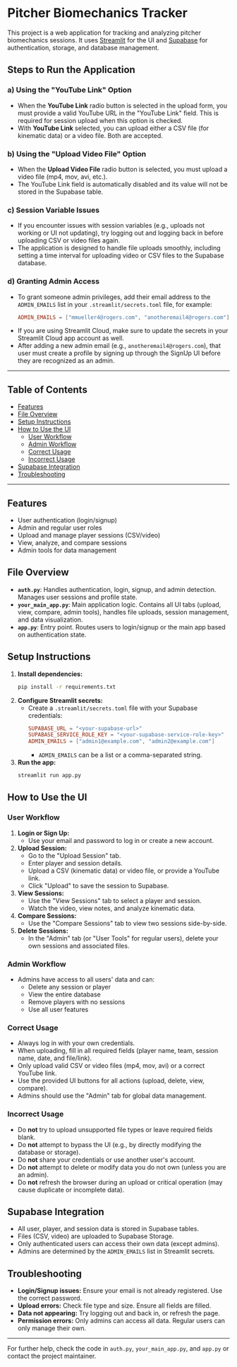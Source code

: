 # Pitcher Biomechanics Tracker

This project is a web application for tracking and analyzing pitcher biomechanics sessions. It uses [Streamlit](https://streamlit.io/) for the UI and [Supabase](https://supabase.com/) for authentication, storage, and database management.

## Steps to Run the Application

### a) Using the "YouTube Link" Option
- When the **YouTube Link** radio button is selected in the upload form, you must provide a valid YouTube URL in the "YouTube Link" field. This is required for session upload when this option is checked.
- With **YouTube Link** selected, you can upload either a CSV file (for kinematic data) or a video file. Both are accepted.

### b) Using the "Upload Video File" Option
- When the **Upload Video File** radio button is selected, you must upload a video file (mp4, mov, avi, etc.).
- The YouTube Link field is automatically disabled and its value will not be stored in the Supabase table.

### c) Session Variable Issues
- If you encounter issues with session variables (e.g., uploads not working or UI not updating), try logging out and logging back in before uploading CSV or video files again.
- The application is designed to handle file uploads smoothly, including setting a time interval for uploading video or CSV files to the Supabase database.

### d) Granting Admin Access
- To grant someone admin privileges, add their email address to the `ADMIN_EMAILS` list in your `.streamlit/secrets.toml` file, for example:
  ```toml
  ADMIN_EMAILS = ["mmueller4@rogers.com", "anotheremail4@rogers.com"]
  ```
- If you are using Streamlit Cloud, make sure to update the secrets in your Streamlit Cloud app account as well.
- After adding a new admin email (e.g., `anotheremail4@rogers.com`), that user must create a profile by signing up through the SignUp UI before they are recognized as an admin.

---

## Table of Contents
- [Features](#features)
- [File Overview](#file-overview)
- [Setup Instructions](#setup-instructions)
- [How to Use the UI](#how-to-use-the-ui)
  - [User Workflow](#user-workflow)
  - [Admin Workflow](#admin-workflow)
  - [Correct Usage](#correct-usage)
  - [Incorrect Usage](#incorrect-usage)
- [Supabase Integration](#supabase-integration)
- [Troubleshooting](#troubleshooting)

---

## Features
- User authentication (login/signup)
- Admin and regular user roles
- Upload and manage player sessions (CSV/video)
- View, analyze, and compare sessions
- Admin tools for data management

## File Overview
- **`auth.py`**: Handles authentication, login, signup, and admin detection. Manages user sessions and profile state.
- **`your_main_app.py`**: Main application logic. Contains all UI tabs (upload, view, compare, admin tools), handles file uploads, session management, and data visualization.
- **`app.py`**: Entry point. Routes users to login/signup or the main app based on authentication state.

## Setup Instructions
1. **Install dependencies:**
   ```bash
   pip install -r requirements.txt
   ```
2. **Configure Streamlit secrets:**
   - Create a `.streamlit/secrets.toml` file with your Supabase credentials:
     ```toml
     SUPABASE_URL = "<your-supabase-url>"
     SUPABASE_SERVICE_ROLE_KEY = "<your-supabase-service-role-key>"
     ADMIN_EMAILS = ["admin1@example.com", "admin2@example.com"]
     ```
     - `ADMIN_EMAILS` can be a list or a comma-separated string.
3. **Run the app:**
   ```bash
   streamlit run app.py
   ```

## How to Use the UI

### User Workflow
1. **Login or Sign Up:**
   - Use your email and password to log in or create a new account.
2. **Upload Session:**
   - Go to the "Upload Session" tab.
   - Enter player and session details.
   - Upload a CSV (kinematic data) or video file, or provide a YouTube link.
   - Click "Upload" to save the session to Supabase.
3. **View Sessions:**
   - Use the "View Sessions" tab to select a player and session.
   - Watch the video, view notes, and analyze kinematic data.
4. **Compare Sessions:**
   - Use the "Compare Sessions" tab to view two sessions side-by-side.
5. **Delete Sessions:**
   - In the "Admin" tab (or "User Tools" for regular users), delete your own sessions and associated files.

### Admin Workflow
- Admins have access to all users' data and can:
  - Delete any session or player
  - View the entire database
  - Remove players with no sessions
  - Use all user features

### Correct Usage
- Always log in with your own credentials.
- When uploading, fill in all required fields (player name, team, session name, date, and file/link).
- Only upload valid CSV or video files (mp4, mov, avi) or a correct YouTube link.
- Use the provided UI buttons for all actions (upload, delete, view, compare).
- Admins should use the "Admin" tab for global data management.

### Incorrect Usage
- Do **not** try to upload unsupported file types or leave required fields blank.
- Do **not** attempt to bypass the UI (e.g., by directly modifying the database or storage).
- Do **not** share your credentials or use another user's account.
- Do **not** attempt to delete or modify data you do not own (unless you are an admin).
- Do **not** refresh the browser during an upload or critical operation (may cause duplicate or incomplete data).

## Supabase Integration
- All user, player, and session data is stored in Supabase tables.
- Files (CSV, video) are uploaded to Supabase Storage.
- Only authenticated users can access their own data (except admins).
- Admins are determined by the `ADMIN_EMAILS` list in Streamlit secrets.

## Troubleshooting
- **Login/Signup issues:** Ensure your email is not already registered. Use the correct password.
- **Upload errors:** Check file type and size. Ensure all fields are filled.
- **Data not appearing:** Try logging out and back in, or refresh the page.
- **Permission errors:** Only admins can access all data. Regular users can only manage their own.

---

For further help, check the code in `auth.py`, `your_main_app.py`, and `app.py` or contact the project maintainer. 